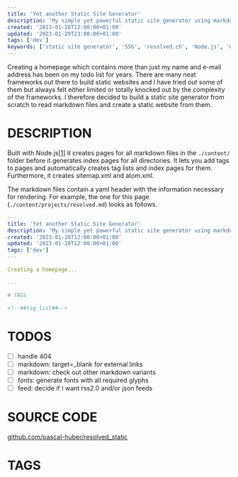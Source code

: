 ```yaml
---
title: 'Yet another Static Site Generator'
description: 'My simple yet powerful static site generator using markdown.'
created: '2023-01-28T12:00:00+01:00'
updated: '2023-01-29T23:00:00+01:00'
tags: ['dev']
keywords: ['static site generator', 'SSG', 'resolved.ch', 'Node.js', 'markdown']
---
```


Creating a homepage which contains more than just my name and e-mail address has
been on my todo list for years. There are many neat frameworks out there to
build static websites and I have tried out some of them but always felt either
limited or totally knocked out by the complexity of the frameworks. I therefore
decided to build a static site generator from scratch to read markdown files and
create a static website from them.

# DESCRIPTION

Built with Node.js[[1]] it creates pages for all markdown files in the
`./content/` folder before it generates index pages for all directories. It lets
you add tags to pages and automatically creates tag lists and index pages for
them. Furthermore, it creates sitemap.xml and atom.xml.

The markdown files contain a yaml header with the information necessary for
rendering. For example, the one for this page (`./content/projects/resolved.md`)
looks as follows.

```yaml
---
title: 'Yet another Static Site Generator'
description: 'My simple yet powerful static site generator using markdown.'
created: '2023-01-28T12:00:00+01:00'
updated: '2023-01-28T12:00:00+01:00'
tags: ['dev']
---

Creating a homepage...

...

# TAGS

<!--##tag_list##-->

```

# TODOS

 - [ ] handle 404
 - [ ] markdown: target=_blank for external links
 - [ ] markdown: check out other markdown variants
 - [ ] fonts: generate fonts with all required glyphs
 - [ ] feed: decide if I want rss2.0 and/or json feeds

# SOURCE CODE

[github.com/pascal-huber/resolved_static](https://github.com/pascal-huber/resolved_static)

# TAGS

<!--##tag_list##-->

[1]: https://nodejs.org/en/